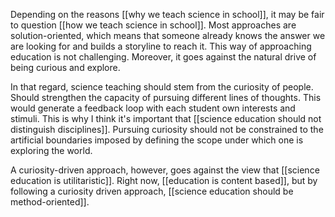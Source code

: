 Depending on the reasons [[why we teach science in school]], it may be fair to question [[how we teach science in school]]. Most approaches are solution-oriented, which means that someone already knows the answer we are looking for and builds a storyline to reach it. This way of approaching education is not challenging. Moreover, it goes against the natural drive of being curious and explore. 

In that regard, science teaching should stem from the curiosity of people. Should strengthen the capacity of pursuing different lines of thoughts. This would generate a feedback loop with each student own interests and stimuli. This is why I think it's important that [[science education should not distinguish disciplines]]. Pursuing curiosity should not be constrained to the artificial boundaries imposed by defining the scope under which one is exploring the world. 

A curiosity-driven approach, however, goes against the view that [[science education is utilitaristic]]. Right now, [[education is content based]], but by following a curiosity driven approach, [[science education should be method-oriented]]. 